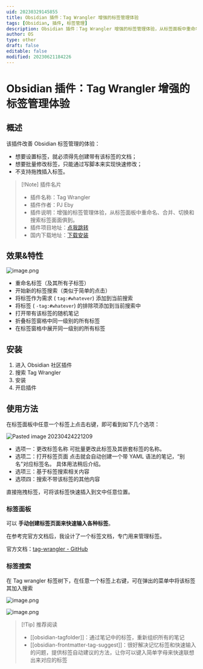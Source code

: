 ```yaml
---
uid: 20230329145855
title: Obsidian 插件：Tag Wrangler 增强的标签管理体验
tags: [Obsidian, 插件, 标签管理]
description: Obsidian 插件：Tag Wrangler 增强的标签管理体验，从标签面板中重命名、合并、切换和搜索标签面面俱到。
author: OS
type: other
draft: false
editable: false
modified: 20230621184226
---
```


# Obsidian 插件：Tag Wrangler 增强的标签管理体验

## 概述

该插件改善 Obsidian 标签管理的体验：

- 想要设置标签，就必须得先创建带有该标签的文档；
- 想要批量修改标签，只能通过写脚本来实现快速修改；
- 不支持拖拽插入标签。

> [!Note] 插件名片
> - 插件名称：Tag Wrangler
> - 插件作者：PJ Eby
> - 插件说明：增强的标签管理体验，从标签面板中重命名、合并、切换和搜索标签面面俱到。
> - 插件项目地址：[点我跳转](https://github.com/pjeby/tag-wrangler)
> - 国内下载地址：[下载安装](https://pkmer.cn/products/plugin/pluginMarket/?tag-wrangler)

## 效果&特性

![image.png](https://cdn.pkmer.cn/images/ce795fc29fd5aa2960cc698dbd9ebb86_MD5.png!pkmer)

- 重命名标签（及其所有子标签）
- 开始新的标签搜索（类似于简单的点击）
- 将标签作为需求 ( `tag:#whatever`) 添加到当前搜索
- 将标签 ( `-tag:#whatever`) 的排除项添加到当前搜索中
- 打开带有该标签的随机笔记
- 折叠标签窗格中同一级别的所有标签
- 在标签窗格中展开同一级别的所有标签

## 安装

1. 进入 Obsidian 社区插件
2. 搜索 Tag Wrangler
3. 安装
4. 开启插件

## 使用方法

在标签面板中任意一个标签上点击右键，即可看到如下几个选项：

![Pasted image 20230424221209](https://cdn.pkmer.cn/images/2c979cb739decf30700a079a45ca0da8_MD5.png!pkmer)

- 选项一：更改标签名称
    可批量更改此标签及其嵌套标签的名称。
- 选项二：打开标签页面
    点击就会自动创建一个带 YAML 语法的笔记，“别名”对应标签名。
    具体用法稍后介绍。
- 选项三：基于标签搜索相关内容
- 选项四：搜索不带该标签的其他内容

直接拖拽标签，可将该标签快速插入到文中任意位置。

### 标签面板

可以 **手动创建标签页面来快速输入各种标签**。

在参考完官方文档后，我设计了一个标签文档，专门用来管理标签。

官方文档：[tag-wrangler - GitHub](https://link.zhihu.com/?target=https%3A//github.com/pjeby/tag-wrangler)

### 标签搜索

在 Tag wrangler 标签树下，在任意一个标签上右键，可在弹出的菜单中将该标签其加入搜索

![image.png](https://cdn.pkmer.cn/images/18c6c4a2c588b441fdcd91b360671a9e_MD5.png!pkmer)

![image.png](https://cdn.pkmer.cn/images/be3ce565d1bad9660f0dcaecc6e67ee1_MD5.png!pkmer)

> [!Tip] 推荐阅读
> - [[obsidian-tagfolder]]：通过笔记中的标签，重新组织所有的笔记
> - [[obsidian-frontmatter-tag-suggest]]：很好解决记忆标签和快速输入的问题，提供标签自动建议的方法，让你可以键入简单字母来快速联想出来对应的标签